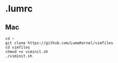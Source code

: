 # .lumrc

## Mac

```
cd ~
git clone https://github.com/LumaKernel/vimfiles
cd vimfiles
chmod +x viminit.sh
./viminit.sh
```

